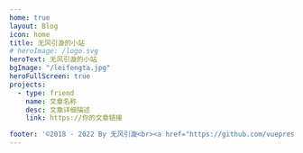 ```yaml
---
home: true
layout: Blog
icon: home
title: 无风引漩的小站
# heroImage: /logo.svg
heroText: 无风引漩的小站
bgImage: "/leifengta.jpg"
heroFullScreen: true
projects:
  - type: friend
    name: 文章名称
    desc: 文章详细描述
    link: https://你的文章链接

footer: '©2018 - 2022 By 无风引漩<br><a href="https://github.com/vuepress-theme-hope/vuepress-theme-hope" target="_blank">主题 vuepress-theme-hope</a><br><a href="http://beian.miit.gov.cn/" target="_blank">苏ICP备20000268号-1</a>'
---
```

